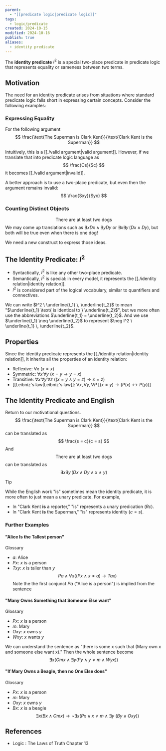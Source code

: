 ```yaml
---
parent:
  - "[[predicate logic|predicate logic]]"
tags:
  - logic/predicate
created: 2024-10-15
modified: 2024-10-16
publish: true
aliases:
  - identity predicate
---
```

The **identity predicate** $I^2$ is a special two-place predicate in predicate logic that represents equality or sameness between two terms.

## Motivation
The need for an identity predicate arises from situations where standard predicate logic falls short in expressing certain concepts. Consider the following examples:

### Expressing Equality
For the following argument
$$
\frac{\text{The Superman is Clark Kent}}{\text{Clark Kent is the Superman}}
$$

Intuitively, this is a [[./valid argument|valid argument]]. However, if we translate that into predicate logic language as
$$
\frac{Cs}{Sc}
$$
it becomes [[./valid argument|invalid]].

A better approach is to use a two-place predicate, but even then the argument remains invalid:
$$
\frac{Sxy}{Syx}
$$

### Counting Distinct Objects
$$
\text{There are at least two dogs}
$$
We may come up translations such as $\exists x Dx \land \exists y Dy$ or $\exists x \exists y \, (Dx \land Dy)$, but both will be true even when there is one dog!

We need a new construct to express those ideas.

## The Identity Predicate: $I^2$
- Syntactically, $I^2$ is like any other two-place predicate.
- Semantically, $I^2$ is special: in every model, it represents the [[./identity relation|identity relation]].
- $I^2$ is considered part of the logical vocabulary, similar to quantifiers and connectives.

We can write $I^2 \ \underline{t_1} \, \underline{t_2}$ to mean "$\underline{t_1} \text{ is identical to } \underline{t_2}$", but we more often use the abbreviations $\underline{t_1} = \underline{t_2}$. And we use $\underline{t_1} \neq \underline{t_2}$ to represent $\neg I^2 \ \underline{t_1} \, \underline{t_2}$.

## Properties
Since the identity predicate represents the [[./identity relation|identity relation]], it inherits all the properties of an identity relation:
- Reflexive: $\forall x \ (x = x)$
- Symmetric: $\forall x\,\forall y \ (x = y \to y = x)$
- Transitive: $\forall x\,\forall y\,\forall z \ ((x = y \land y = z) \to x = z)$
- [[Leibniz's law|Leibniz's law]]: $\forall x,\forall y,\forall P \ \bigl[ (x = y) \to (P(x) \leftrightarrow P(y)) \bigr]$

## The Identity Predicate and English
Return to our motivational questions.
$$
\frac{\text{The Superman is Clark Kent}}{\text{Clark Kent is the Superman}}
$$
can be translated as
$$
\frac{s = c}{c = s}
$$
And 
$$
\text{There are at least two dogs}
$$
can be translated as
$$
\exists x \exists y \, (Dx \land Dy \land x \neq y)
$$

> [!tip] 
> While the English work "is" sometimes mean the identity predicate, it is more often to just mean a unary predicate. For example,
> - In "Clark Kent **is** a reporter," "is" represents a unary predication ($Rc$).
> - In "Clark Kent **is** the Superman," "is" represents identity ($c = s$).

### Further Examples
#### "Alice Is the Tallest person"
Glossary
- $a$: Alice
- $Px$: $x$ is a person
- $T x y$: $x$ is taller than $y$
$$
Pa \land \forall x ((Px \land x \neq a) \to Tax)
$$
Note the the first conjunct $Pa$ ("Alice is a person") is implied from the sentence

#### "Many Owns Something that Someone Else want"
Glossary
- $P x$: $x$ is a person
- $m$: Mary
- $O xy$: $x$ owns $y$
- $W xy$: $x$ wants $y$

We can understand the sentence as "there is some x such that (Mary own x and someone else want x)." Then the whole sentence become
$$
\exists x (Omx \land \exists y (Py \land y \neq m \land W y x))
$$

#### "If Mary Owns a Beagle, then no One Else does"
Glossary
- $P x$: $x$ is a person
- $m$: Mary
- $O xy$: $x$ owns $y$
- $B x$: $x$ is a beagle
$$
\exists x (Bx \land Omx) \to \neg \exists x (Px \land x \neq m \land \exists y\ (By \land Oxy))
$$

## References
- Logic : The Laws of Truth Chapter 13